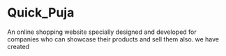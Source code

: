# Quick_Puja
An online shopping website specially designed and developed for companies who can showcase their products and sell them also. we have created
